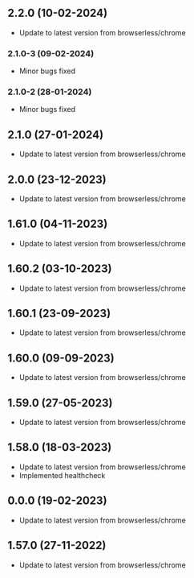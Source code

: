 
## 2.2.0 (10-02-2024)
- Update to latest version from browserless/chrome
### 2.1.0-3 (09-02-2024)
- Minor bugs fixed
### 2.1.0-2 (28-01-2024)
- Minor bugs fixed

## 2.1.0 (27-01-2024)
- Update to latest version from browserless/chrome

## 2.0.0 (23-12-2023)
- Update to latest version from browserless/chrome

## 1.61.0 (04-11-2023)
- Update to latest version from browserless/chrome

## 1.60.2 (03-10-2023)
- Update to latest version from browserless/chrome

## 1.60.1 (23-09-2023)
- Update to latest version from browserless/chrome

## 1.60.0 (09-09-2023)
- Update to latest version from browserless/chrome

## 1.59.0 (27-05-2023)
- Update to latest version from browserless/chrome

## 1.58.0 (18-03-2023)
- Update to latest version from browserless/chrome
- Implemented healthcheck

## 0.0.0 (19-02-2023)
- Update to latest version from browserless/chrome

## 1.57.0 (27-11-2022)
- Update to latest version from browserless/chrome

